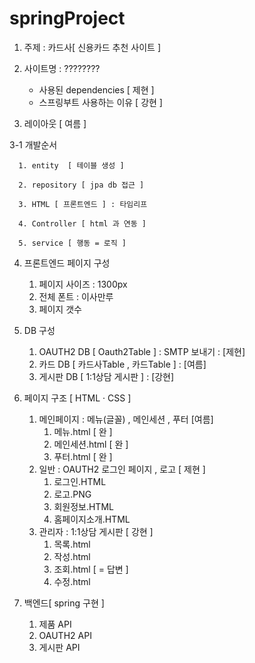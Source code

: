 # springProject

1. 주제 : 카드사[ 신용카드 추천 사이트 ] 

2. 사이트명 : ????????
      - 사용된 dependencies [ 제현 ]  
      - 스프링부트 사용하는 이유 [ 강현 ]
3. 레이아웃 [ 여름 ]

3-1 개발순서 

      1. entity  [ 테이블 생성 ]

      2. repository [ jpa db 접근 ] 

      3. HTML [ 프론트엔드 ] : 타임리프

      4. Controller [ html 과 연동 ] 

      5. service [ 행동 = 로직 ] 

4. 프론트엔드 페이지 구성
      1. 페이지 사이즈 : 1300px
      2. 전체 폰트 : 이사만루
      3. 페이지 갯수 
                 
5. DB 구성 
      1. OAUTH2 DB [ Oauth2Table ] : SMTP 보내기  : [제현] 
      2. 카드 DB   [ 카드사Table , 카드Table ]   : [여름]
      3. 게시판 DB [ 1:1상담 게시판 ]          : [강현]
      
6. 페이지 구조 [ HTML · CSS ]
      1. 메인페이지 : 메뉴(글꼴) , 메인세션 , 푸터 [여름]
            1. 메뉴.html [ 완 ]
            2. 메인세션.html [ 완 ]
            3. 푸터.html [ 완 ]
      2. 일반 : OAUTH2 로그인 페이지 , 로고 [ 제현  ]
            1. 로그인.HTML
            2. 로고.PNG
            3. 회원정보.HTML
            4. 홈페이지소개.HTML
      4. 관리자 : 1:1상담 게시판 [ 강현 ]
            1. 목록.html
            2. 작성.html 
            3. 조회.html [ = 답변 ] 
            4. 수정.html

7. 백엔드[ spring 구현 ] 
      1. 제품 API
      2. OAUTH2 API
      3. 게시판 API 







